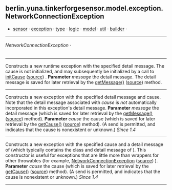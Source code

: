 ## berlin.yuna.tinkerforgesensor.model.exception.NetworkConnectionException
* [sensor](https://github.com/YunaBraska/tinkerforge-sensor/blob/master/readmeDoc/berlin/yuna/tinkerforgesensor/model/sensor/README.md) · [exception](https://github.com/YunaBraska/tinkerforge-sensor/blob/master/readmeDoc/berlin/yuna/tinkerforgesensor/model/exception/README.md) · [type](https://github.com/YunaBraska/tinkerforge-sensor/blob/master/readmeDoc/berlin/yuna/tinkerforgesensor/model/type/README.md) · [logic](https://github.com/YunaBraska/tinkerforge-sensor/blob/master/readmeDoc/berlin/yuna/tinkerforgesensor/logic/README.md) · [model](https://github.com/YunaBraska/tinkerforge-sensor/blob/master/readmeDoc/berlin/yuna/tinkerforgesensor/model/README.md) · [util](https://github.com/YunaBraska/tinkerforge-sensor/blob/master/readmeDoc/berlin/yuna/tinkerforgesensor/util/README.md) · [builder](https://github.com/YunaBraska/tinkerforge-sensor/blob/master/readmeDoc/berlin/yuna/tinkerforgesensor/model/builder/README.md) · 
---
###### NetworkConnectionException · 

---
Constructs a new runtime exception with the specified detail message. The cause is not initialized, and may subsequently be initialized by a call to [initCause](https://github.com/YunaBraska/tinkerforge-sensor/blob/master/readmeDoc/berlin/yuna/tinkerforgesensor/model/exception/NetworkConnectionException.md) ([source](https://github.com/YunaBraska/tinkerforge-sensor/blob/master/src/main/java/berlin/yuna/tinkerforgesensor/model/exception/NetworkConnectionException.java)) . **Parameter** *message* the detail message. The detail message is saved for                later retrieval by the [getMessage()](https://github.com/YunaBraska/tinkerforge-sensor/blob/master/readmeDoc/berlin/yuna/tinkerforgesensor/model/exception/NetworkConnectionException.md) ([source](https://github.com/YunaBraska/tinkerforge-sensor/blob/master/src/main/java/berlin/yuna/tinkerforgesensor/model/exception/NetworkConnectionException.java))  method.

--- 
Constructs a new exception with the specified detail message and cause.  Note that the detail message associated with  *cause* is *not* automatically incorporated in this exception's detail message. **Parameter** *message* the detail message (which is saved for later retrieval                by the [getMessage()](https://github.com/YunaBraska/tinkerforge-sensor/blob/master/readmeDoc/berlin/yuna/tinkerforgesensor/model/exception/NetworkConnectionException.md) ([source](https://github.com/YunaBraska/tinkerforge-sensor/blob/master/src/main/java/berlin/yuna/tinkerforgesensor/model/exception/NetworkConnectionException.java))  method). **Parameter** *cause*   the cause (which is saved for later retrieval by the                [getCause()](https://github.com/YunaBraska/tinkerforge-sensor/blob/master/readmeDoc/berlin/yuna/tinkerforgesensor/model/exception/NetworkConnectionException.md) ([source](https://github.com/YunaBraska/tinkerforge-sensor/blob/master/src/main/java/berlin/yuna/tinkerforgesensor/model/exception/NetworkConnectionException.java))  method).  (A  send is                permitted, and indicates that the cause is nonexistent or                unknown.)  *Since 1.4*

--- 
Constructs a new exception with the specified cause and a detail message of  (which typically contains the class and detail message of ). This constructor is useful for exceptions that are little more than wrappers for other throwables (for example, [NetworkConnectionException](https://github.com/YunaBraska/tinkerforge-sensor/blob/master/readmeDoc/berlin/yuna/tinkerforgesensor/model/exception/NetworkConnectionException.md) ([source](https://github.com/YunaBraska/tinkerforge-sensor/blob/master/src/main/java/berlin/yuna/tinkerforgesensor/model/exception/NetworkConnectionException.java)) ). **Parameter** *cause* the cause (which is saved for later retrieval by the              [getCause()](https://github.com/YunaBraska/tinkerforge-sensor/blob/master/readmeDoc/berlin/yuna/tinkerforgesensor/model/exception/NetworkConnectionException.md) ([source](https://github.com/YunaBraska/tinkerforge-sensor/blob/master/src/main/java/berlin/yuna/tinkerforgesensor/model/exception/NetworkConnectionException.java))  method).  (A  send is              permitted, and indicates that the cause is nonexistent or              unknown.)  *Since 1.4*

--- 
